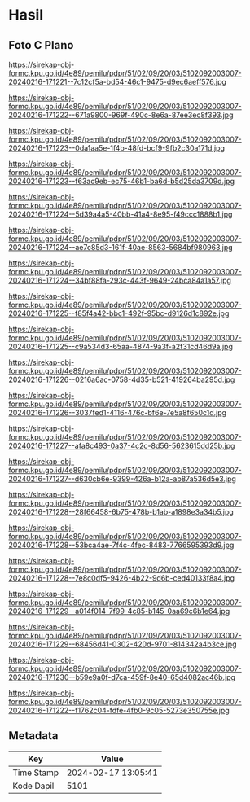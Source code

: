 # Hasil

## Foto C Plano

https://sirekap-obj-formc.kpu.go.id/4e89/pemilu/pdpr/51/02/09/20/03/5102092003007-20240216-171221--7c12cf5a-bd54-46c1-9475-d9ec6aeff576.jpg

https://sirekap-obj-formc.kpu.go.id/4e89/pemilu/pdpr/51/02/09/20/03/5102092003007-20240216-171222--671a9800-969f-490c-8e6a-87ee3ec8f393.jpg

https://sirekap-obj-formc.kpu.go.id/4e89/pemilu/pdpr/51/02/09/20/03/5102092003007-20240216-171223--0da1aa5e-1f4b-48fd-bcf9-9fb2c30a171d.jpg

https://sirekap-obj-formc.kpu.go.id/4e89/pemilu/pdpr/51/02/09/20/03/5102092003007-20240216-171223--f63ac9eb-ec75-46b1-ba6d-b5d25da3709d.jpg

https://sirekap-obj-formc.kpu.go.id/4e89/pemilu/pdpr/51/02/09/20/03/5102092003007-20240216-171224--5d39a4a5-40bb-41a4-8e95-f49ccc1888b1.jpg

https://sirekap-obj-formc.kpu.go.id/4e89/pemilu/pdpr/51/02/09/20/03/5102092003007-20240216-171224--ae7c85d3-161f-40ae-8563-5684bf980963.jpg

https://sirekap-obj-formc.kpu.go.id/4e89/pemilu/pdpr/51/02/09/20/03/5102092003007-20240216-171224--34bf88fa-293c-443f-9649-24bca84a1a57.jpg

https://sirekap-obj-formc.kpu.go.id/4e89/pemilu/pdpr/51/02/09/20/03/5102092003007-20240216-171225--f85f4a42-bbc1-492f-95bc-d9126d1c892e.jpg

https://sirekap-obj-formc.kpu.go.id/4e89/pemilu/pdpr/51/02/09/20/03/5102092003007-20240216-171225--c9a534d3-65aa-4874-9a3f-a2f31cd46d9a.jpg

https://sirekap-obj-formc.kpu.go.id/4e89/pemilu/pdpr/51/02/09/20/03/5102092003007-20240216-171226--0216a6ac-0758-4d35-b521-419264ba295d.jpg

https://sirekap-obj-formc.kpu.go.id/4e89/pemilu/pdpr/51/02/09/20/03/5102092003007-20240216-171226--3037fed1-4116-476c-bf6e-7e5a8f650c1d.jpg

https://sirekap-obj-formc.kpu.go.id/4e89/pemilu/pdpr/51/02/09/20/03/5102092003007-20240216-171227--afa8c493-0a37-4c2c-8d56-5623615dd25b.jpg

https://sirekap-obj-formc.kpu.go.id/4e89/pemilu/pdpr/51/02/09/20/03/5102092003007-20240216-171227--d630cb6e-9399-426a-b12a-ab87a536d5e3.jpg

https://sirekap-obj-formc.kpu.go.id/4e89/pemilu/pdpr/51/02/09/20/03/5102092003007-20240216-171228--28f66458-6b75-478b-b1ab-a1898e3a34b5.jpg

https://sirekap-obj-formc.kpu.go.id/4e89/pemilu/pdpr/51/02/09/20/03/5102092003007-20240216-171228--53bca4ae-7f4c-4fec-8483-7766595393d9.jpg

https://sirekap-obj-formc.kpu.go.id/4e89/pemilu/pdpr/51/02/09/20/03/5102092003007-20240216-171228--7e8c0df5-9426-4b22-9d6b-ced40133f8a4.jpg

https://sirekap-obj-formc.kpu.go.id/4e89/pemilu/pdpr/51/02/09/20/03/5102092003007-20240216-171229--a014f014-7f99-4c85-b145-0aa69c6b1e64.jpg

https://sirekap-obj-formc.kpu.go.id/4e89/pemilu/pdpr/51/02/09/20/03/5102092003007-20240216-171229--68456d41-0302-420d-9701-814342a4b3ce.jpg

https://sirekap-obj-formc.kpu.go.id/4e89/pemilu/pdpr/51/02/09/20/03/5102092003007-20240216-171230--b59e9a0f-d7ca-459f-8e40-65d4082ac46b.jpg

https://sirekap-obj-formc.kpu.go.id/4e89/pemilu/pdpr/51/02/09/20/03/5102092003007-20240216-171222--f1762c04-fdfe-4fb0-9c05-5273e350755e.jpg


## Metadata

| Key        | Value               |
| ---------- | ------------------- |
| Time Stamp | 2024-02-17 13:05:41 |
| Kode Dapil | 5101                |



